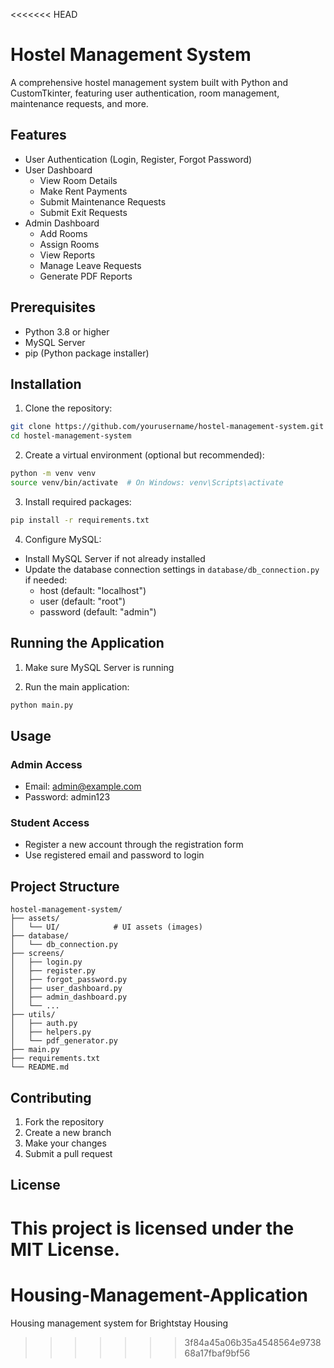 <<<<<<< HEAD
# Hostel Management System

A comprehensive hostel management system built with Python and CustomTkinter, featuring user authentication, room management, maintenance requests, and more.

## Features

- User Authentication (Login, Register, Forgot Password)
- User Dashboard
  - View Room Details
  - Make Rent Payments
  - Submit Maintenance Requests
  - Submit Exit Requests
- Admin Dashboard
  - Add Rooms
  - Assign Rooms
  - View Reports
  - Manage Leave Requests
  - Generate PDF Reports

## Prerequisites

- Python 3.8 or higher
- MySQL Server
- pip (Python package installer)

## Installation

1. Clone the repository:
```bash
git clone https://github.com/yourusername/hostel-management-system.git
cd hostel-management-system
```

2. Create a virtual environment (optional but recommended):
```bash
python -m venv venv
source venv/bin/activate  # On Windows: venv\Scripts\activate
```

3. Install required packages:
```bash
pip install -r requirements.txt
```

4. Configure MySQL:
- Install MySQL Server if not already installed
- Update the database connection settings in `database/db_connection.py` if needed:
  - host (default: "localhost")
  - user (default: "root")
  - password (default: "admin")

## Running the Application

1. Make sure MySQL Server is running

2. Run the main application:
```bash
python main.py
```

## Usage

### Admin Access
- Email: admin@example.com
- Password: admin123

### Student Access
- Register a new account through the registration form
- Use registered email and password to login

## Project Structure

```
hostel-management-system/
├── assets/
│   └── UI/            # UI assets (images)
├── database/
│   └── db_connection.py
├── screens/
│   ├── login.py
│   ├── register.py
│   ├── forgot_password.py
│   ├── user_dashboard.py
│   ├── admin_dashboard.py
│   └── ...
├── utils/
│   ├── auth.py
│   ├── helpers.py
│   └── pdf_generator.py
├── main.py
├── requirements.txt
└── README.md
```

## Contributing

1. Fork the repository
2. Create a new branch
3. Make your changes
4. Submit a pull request

## License

This project is licensed under the MIT License. 
=======
# Housing-Management-Application
Housing management system for Brightstay Housing
>>>>>>> 3f84a45a06b35a4548564e973868a17fbaf9bf56
